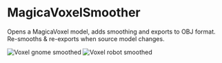 # MagicaVoxelSmoother
Opens a MagicaVoxel model, adds smoothing and exports to OBJ format.  Re-smooths &amp; re-exports when source model changes.

![Voxel gnome smoothed](https://raw.githubusercontent.com/jon-heard/MagicaVoxelSmoother/master/demos/gnome.png)
![Voxel robot smoothed](https://raw.githubusercontent.com/jon-heard/MagicaVoxelSmoother/master/demos/robot.png)

